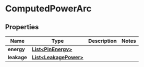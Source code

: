 

# ComputedPowerArc

## Properties

Name | Type | Description | Notes
------------ | ------------- | ------------- | -------------
**energy** | [**List&lt;PinEnergy&gt;**](PinEnergy.md) |  | 
**leakage** | [**List&lt;LeakagePower&gt;**](LeakagePower.md) |  | 



